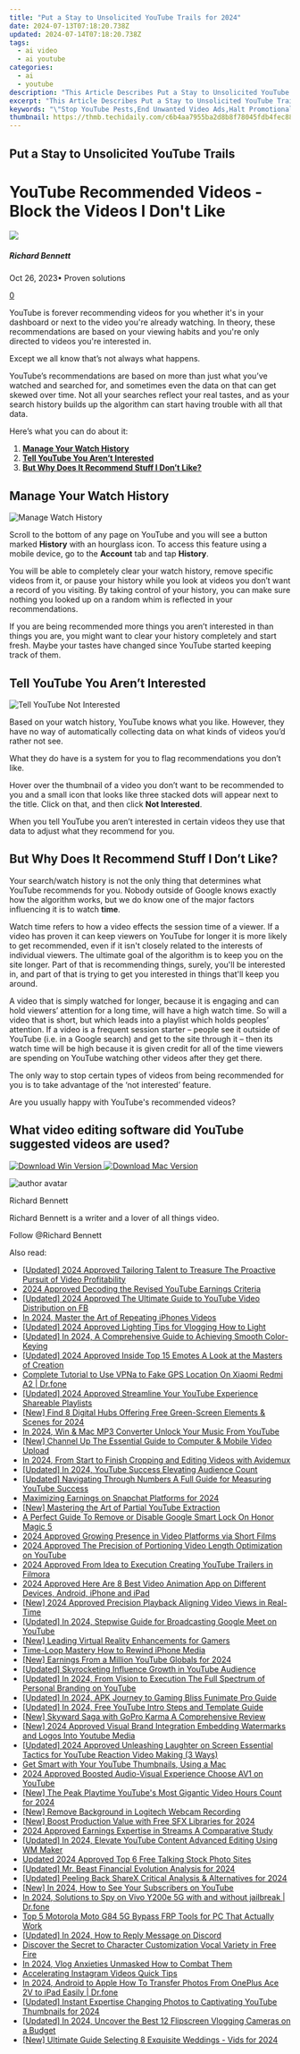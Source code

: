 ```yaml
---
title: "Put a Stay to Unsolicited YouTube Trails for 2024"
date: 2024-07-13T07:18:20.738Z
updated: 2024-07-14T07:18:20.738Z
tags:
  - ai video
  - ai youtube
categories:
  - ai
  - youtube
description: "This Article Describes Put a Stay to Unsolicited YouTube Trails for 2024"
excerpt: "This Article Describes Put a Stay to Unsolicited YouTube Trails for 2024"
keywords: "\"Stop YouTube Pests,End Unwanted Video Ads,Halt Promotional Videos,Block Ad Tracking on YouTube,Prevent Spammy YouTube Trails,Eliminate Unsolicited YouTube Screens,Cease Intrusive YouTube Pop-Ups\""
thumbnail: https://thmb.techidaily.com/c6b4aa7955ba2d8b8f78045fdb4fec883a94ff6f2b309e9331565432f2ce8641.jpg
---
```


## Put a Stay to Unsolicited YouTube Trails

# YouTube Recommended Videos - Block the Videos I Don't Like

![](https://images.wondershare.com/filmora/article-images/richard-bennett.jpg)

##### Richard Bennett

 Oct 26, 2023• Proven solutions

[0](#commentsBoxSeoTemplate)

YouTube is forever recommending videos for you whether it's in your dashboard or next to the video you're already watching. In theory, these recommendations are based on your viewing habits and you're only directed to videos you're interested in.

Except we all know that’s not always what happens.

YouTube’s recommendations are based on more than just what you’ve watched and searched for, and sometimes even the data on that can get skewed over time. Not all your searches reflect your real tastes, and as your search history builds up the algorithm can start having trouble with all that data.

Here’s what you can do about it:

1. [**Manage Your Watch History**](#manage)
2. [**Tell YouTube You Aren’t Interested**](#notinterested)
3. [**But Why Does It Recommend Stuff I Don’t Like?**](#butwhy)

## Manage Your Watch History

![Manage Watch History](https://images.wondershare.com/filmora/article-images/manage-watch-history.jpg)

Scroll to the bottom of any page on YouTube and you will see a button marked **History** with an hourglass icon. To access this feature using a mobile device, go to the **Account** tab and tap **History**.

You will be able to completely clear your watch history, remove specific videos from it, or pause your history while you look at videos you don’t want a record of you visiting. By taking control of your history, you can make sure nothing you looked up on a random whim is reflected in your recommendations.

If you are being recommended more things you aren’t interested in than things you are, you might want to clear your history completely and start fresh. Maybe your tastes have changed since YouTube started keeping track of them.

## Tell YouTube You Aren’t Interested

![Tell YouTube Not Interested](https://images.wondershare.com/filmora/article-images/tell-youtube-not-interested.jpg)

Based on your watch history, YouTube knows what you like. However, they have no way of automatically collecting data on what kinds of videos you’d rather not see.

What they do have is a system for you to flag recommendations you don’t like.

Hover over the thumbnail of a video you don’t want to be recommended to you and a small icon that looks like three stacked dots will appear next to the title. Click on that, and then click **Not Interested**.

When you tell YouTube you aren’t interested in certain videos they use that data to adjust what they recommend for you.

## But Why Does It Recommend Stuff I Don’t Like?

Your search/watch history is not the only thing that determines what YouTube recommends for you. Nobody outside of Google knows exactly how the algorithm works, but we do know one of the major factors influencing it is to watch **time**.

Watch time refers to how a video effects the session time of a viewer. If a video has proven it can keep viewers on YouTube for longer it is more likely to get recommended, even if it isn't closely related to the interests of individual viewers. The ultimate goal of the algorithm is to keep you on the site longer. Part of that is recommending things, surely, you'll be interested in, and part of that is trying to get you interested in things that'll keep you around.

  A video that is simply watched for longer, because it is engaging and can hold viewers’ attention for a long time, will have a high watch time. So will a video that is short, but which leads into a playlist which holds peoples’ attention. If a video is a frequent session starter – people see it outside of YouTube (i.e. in a Google search) and get to the site through it – then its watch time will be high because it is given credit for all of the time viewers are spending on YouTube watching other videos after they get there.

The only way to stop certain types of videos from being recommended for you is to take advantage of the ‘not interested’ feature.

 Are you usually happy with YouTube's recommended videos?

## What video editing software did YouTube suggested videos are used?

[![Download Win Version](https://images.wondershare.com/filmora/guide/download-btn-win.jpg) ](https://tools.techidaily.com/wondershare/filmora/download/) [![Download Mac Version](https://images.wondershare.com/filmora/guide/download-btn-mac.jpg) ](https://tools.techidaily.com/wondershare/filmora/download/)

![author avatar](https://images.wondershare.com/filmora/article-images/richard-bennett.jpg)

Richard Bennett

Richard Bennett is a writer and a lover of all things video.

Follow @Richard Bennett


<ins class="adsbygoogle"
     style="display:block"
     data-ad-format="autorelaxed"
     data-ad-client="ca-pub-7571918770474297"
     data-ad-slot="1223367746"></ins>



<ins class="adsbygoogle"
     style="display:block"
     data-ad-client="ca-pub-7571918770474297"
     data-ad-slot="8358498916"
     data-ad-format="auto"
     data-full-width-responsive="true"></ins>



<span class="atpl-alsoreadstyle">Also read:</span>
<div><ul>
<li><a href="https://youtube-docs.techidaily.com/ed-2024-approved-tailoring-talent-to-treasure-the-proactive-pursuit-of-video-profitability/"><u>[Updated] 2024 Approved  Tailoring Talent to Treasure  The Proactive Pursuit of Video Profitability</u></a></li>
<li><a href="https://youtube-docs.techidaily.com/approved-decoding-the-revised-youtube-earnings-criteria/"><u>2024 Approved  Decoding the Revised YouTube Earnings Criteria</u></a></li>
<li><a href="https://facebook-video-recording.techidaily.com/updated-2024-approved-the-ultimate-guide-to-youtube-video-distribution-on-fb/"><u>[Updated] 2024 Approved  The Ultimate Guide to YouTube Video Distribution on FB</u></a></li>
<li><a href="https://youtube-docs.techidaily.com/24-master-the-art-of-repeating-iphones-videos/"><u>In 2024, Master the Art of Repeating iPhones Videos</u></a></li>
<li><a href="https://youtube-docs.techidaily.com/ed-2024-approved-lighting-tips-for-vlogging-how-to-light/"><u>[Updated] 2024 Approved  Lighting Tips for Vlogging  How to Light</u></a></li>
<li><a href="https://youtube-docs.techidaily.com/ed-in-2024-a-comprehensive-guide-to-achieving-smooth-color-keying/"><u>[Updated] In 2024, A Comprehensive Guide to Achieving Smooth Color-Keying</u></a></li>
<li><a href="https://discord-videos.techidaily.com/updated-2024-approved-inside-top-15-emotes-a-look-at-the-masters-of-creation/"><u>[Updated] 2024 Approved  Inside Top 15 Emotes  A Look at the Masters of Creation</u></a></li>
<li><a href="https://fake-location.techidaily.com/complete-tutorial-to-use-vpna-to-fake-gps-location-on-xiaomi-redmi-a2-drfone-by-drfone-virtual-android/"><u>Complete Tutorial to Use VPNa to Fake GPS Location On Xiaomi Redmi A2 | Dr.fone</u></a></li>
<li><a href="https://youtube-docs.techidaily.com/ed-2024-approved-streamline-your-youtube-experience-shareable-playlists/"><u>[Updated] 2024 Approved  Streamline Your YouTube Experience  Shareable Playlists</u></a></li>
<li><a href="https://youtube-docs.techidaily.com/ind-8-digital-hubs-offering-free-green-screen-elements-and-scenes-for-2024/"><u>[New] Find 8 Digital Hubs Offering Free Green-Screen Elements & Scenes for 2024</u></a></li>
<li><a href="https://youtube-docs.techidaily.com/24-win-and-mac-mp3-converter-unlock-your-music-from-youtube/"><u>In 2024, Win & Mac MP3 Converter  Unlock Your Music From YouTube</u></a></li>
<li><a href="https://youtube-docs.techidaily.com/hannel-up-the-essential-guide-to-computer-and-mobile-video-upload/"><u>[New] Channel Up  The Essential Guide to Computer & Mobile Video Upload</u></a></li>
<li><a href="https://ai-vdieo-software.techidaily.com/in-2024-from-start-to-finish-cropping-and-editing-videos-with-avidemux/"><u>In 2024, From Start to Finish Cropping and Editing Videos with Avidemux</u></a></li>
<li><a href="https://youtube-docs.techidaily.com/ed-in-2024-youtube-success-elevating-audience-count/"><u>[Updated] In 2024, YouTube Success  Elevating Audience Count</u></a></li>
<li><a href="https://youtube-docs.techidaily.com/ed-navigating-through-numbers-a-full-guide-for-measuring-youtube-success/"><u>[Updated] Navigating Through Numbers  A Full Guide for Measuring YouTube Success</u></a></li>
<li><a href="https://snapchat-videos.techidaily.com/maximizing-earnings-on-snapchat-platforms-for-2024/"><u>Maximizing Earnings on Snapchat Platforms for 2024</u></a></li>
<li><a href="https://youtube-docs.techidaily.com/astering-the-art-of-partial-youtube-extraction/"><u>[New] Mastering the Art of Partial YouTube Extraction</u></a></li>
<li><a href="https://unlock-android.techidaily.com/a-perfect-guide-to-remove-or-disable-google-smart-lock-on-honor-magic-5-by-drfone-android/"><u>A Perfect Guide To Remove or Disable Google Smart Lock On Honor Magic 5</u></a></li>
<li><a href="https://youtube-docs.techidaily.com/approved-growing-presence-in-video-platforms-via-short-films/"><u>2024 Approved  Growing Presence in Video Platforms via Short Films</u></a></li>
<li><a href="https://youtube-docs.techidaily.com/approved-the-precision-of-portioning-video-length-optimization-on-youtube/"><u>2024 Approved  The Precision of Portioning  Video Length Optimization on YouTube</u></a></li>
<li><a href="https://youtube-stream.techidaily.com/2024-approved-from-idea-to-execution-creating-youtube-trailers-in-filmora/"><u>2024 Approved  From Idea to Execution  Creating YouTube Trailers in Filmora</u></a></li>
<li><a href="https://ai-driven-video-production.techidaily.com/2024-approved-here-are-8-best-video-animation-app-on-different-devices-android-iphone-and-ipad/"><u>2024 Approved Here Are 8 Best Video Animation App on Different Devices, Android, iPhone and iPad</u></a></li>
<li><a href="https://youtube-docs.techidaily.com/024-approved-precision-playback-aligning-video-views-in-real-time/"><u>[New] 2024 Approved  Precision Playback  Aligning Video Views in Real-Time</u></a></li>
<li><a href="https://youtube-docs.techidaily.com/ed-in-2024-stepwise-guide-for-broadcasting-google-meet-on-youtube/"><u>[Updated] In 2024, Stepwise Guide for Broadcasting Google Meet on YouTube</u></a></li>
<li><a href="https://extra-support.techidaily.com/new-leading-virtual-reality-enhancements-for-gamers/"><u>[New] Leading Virtual Reality Enhancements for Gamers</u></a></li>
<li><a href="https://vp-tips.techidaily.com/time-loop-mastery-how-to-rewind-iphone-media/"><u>Time-Loop Mastery  How to Rewind iPhone Media</u></a></li>
<li><a href="https://youtube-docs.techidaily.com/arnings-from-a-million-youtube-globals-for-2024/"><u>[New] Earnings From a Million YouTube Globals for 2024</u></a></li>
<li><a href="https://youtube-docs.techidaily.com/ed-skyrocketing-influence-growth-in-youtube-audience/"><u>[Updated] Skyrocketing Influence  Growth in YouTube Audience</u></a></li>
<li><a href="https://youtube-docs.techidaily.com/ed-in-2024-from-vision-to-execution-the-full-spectrum-of-personal-branding-on-youtube/"><u>[Updated] In 2024, From Vision to Execution  The Full Spectrum of Personal Branding on YouTube</u></a></li>
<li><a href="https://fox-direct.techidaily.com/updated-in-2024-apk-journey-to-gaming-bliss-funimate-pro-guide/"><u>[Updated] In 2024, APK Journey to Gaming Bliss  Funimate Pro Guide</u></a></li>
<li><a href="https://eaxpv-info.techidaily.com/updated-in-2024-free-youtube-intro-steps-and-template-guide/"><u>[Updated] In 2024, Free YouTube Intro Steps and Template Guide</u></a></li>
<li><a href="https://extra-approaches.techidaily.com/new-skyward-saga-with-gopro-karma-a-comprehensive-review/"><u>[New] Skyward Saga with GoPro Karma  A Comprehensive Review</u></a></li>
<li><a href="https://youtube-docs.techidaily.com/024-approved-visual-brand-integration-embedding-watermarks-and-logos-into-youtube-media/"><u>[New] 2024 Approved  Visual Brand Integration  Embedding Watermarks and Logos Into Youtube Media</u></a></li>
<li><a href="https://youtube-docs.techidaily.com/ed-2024-approved-unleashing-laughter-on-screen-essential-tactics-for-youtube-reaction-video-making-3-ways/"><u>[Updated] 2024 Approved  Unleashing Laughter on Screen  Essential Tactics for YouTube Reaction Video Making (3 Ways)</u></a></li>
<li><a href="https://youtube-docs.techidaily.com/mart-with-your-youtube-thumbnails-using-a-mac/"><u>Get Smart with Your YouTube Thumbnails, Using a Mac</u></a></li>
<li><a href="https://youtube-docs.techidaily.com/approved-boosted-audio-visual-experience-choose-av1-on-youtube/"><u>2024 Approved  Boosted Audio-Visual Experience  Choose AV1 on YouTube</u></a></li>
<li><a href="https://youtube-docs.techidaily.com/he-peak-playtime-youtubes-most-gigantic-video-hours-count-for-2024/"><u>[New] The Peak Playtime  YouTube's Most Gigantic Video Hours Count for 2024</u></a></li>
<li><a href="https://screen-recording.techidaily.com/new-remove-background-in-logitech-webcam-recording/"><u>[New] Remove Background in Logitech Webcam Recording</u></a></li>
<li><a href="https://facebook-video-share.techidaily.com/new-boost-production-value-with-free-sfx-libraries-for-2024/"><u>[New] Boost Production Value with Free SFX Libraries for 2024</u></a></li>
<li><a href="https://youtube-docs.techidaily.com/approved-earnings-expertise-in-streams-a-comparative-study/"><u>2024 Approved  Earnings Expertise in Streams  A Comparative Study</u></a></li>
<li><a href="https://youtube-docs.techidaily.com/ed-in-2024-elevate-youtube-content-advanced-editing-using-wm-maker/"><u>[Updated] In 2024, Elevate YouTube Content  Advanced Editing Using WM Maker</u></a></li>
<li><a href="https://ai-voice.techidaily.com/updated-2024-approved-top-6-free-talking-stock-photo-sites/"><u>Updated 2024 Approved Top 6 Free Talking Stock Photo Sites</u></a></li>
<li><a href="https://youtube-docs.techidaily.com/ed-mr-beast-financial-evolution-analysis-for-2024/"><u>[Updated] Mr. Beast  Financial Evolution Analysis for 2024</u></a></li>
<li><a href="https://video-screen-grab.techidaily.com/updated-peeling-back-sharex-critical-analysis-and-alternatives-for-2024/"><u>[Updated] Peeling Back ShareX  Critical Analysis & Alternatives for 2024</u></a></li>
<li><a href="https://youtube-docs.techidaily.com/51154896-new-in-2024-how-to-see-your-subscribers-on-youtube/"><u>[New] In 2024, How to See Your Subscribers on YouTube</u></a></li>
<li><a href="https://android-location-track.techidaily.com/in-2024-solutions-to-spy-on-vivo-y200e-5g-with-and-without-jailbreak-drfone-by-drfone-virtual-android/"><u>In 2024, Solutions to Spy on Vivo Y200e 5G with and without jailbreak | Dr.fone</u></a></li>
<li><a href="https://android-frp.techidaily.com/top-5-motorola-moto-g84-5g-bypass-frp-tools-for-pc-that-actually-work-by-drfone-android/"><u>Top 5 Motorola Moto G84 5G Bypass FRP Tools for PC That Actually Work</u></a></li>
<li><a href="https://discord-videos.techidaily.com/updated-in-2024-how-to-reply-message-on-discord/"><u>[Updated] In 2024, How to Reply Message on Discord</u></a></li>
<li><a href="https://fox-helps.techidaily.com/discover-the-secret-to-character-customization-vocal-variety-in-free-fire/"><u>Discover the Secret to Character Customization  Vocal Variety in Free Fire</u></a></li>
<li><a href="https://youtube-docs.techidaily.com/24-vlog-anxieties-unmasked-how-to-combat-them/"><u>In 2024, Vlog Anxieties Unmasked  How to Combat Them</u></a></li>
<li><a href="https://instagram-videos.techidaily.com/accelerating-instagram-videos-quick-tips/"><u>Accelerating Instagram Videos  Quick Tips</u></a></li>
<li><a href="https://android-transfer.techidaily.com/in-2024-android-to-apple-how-to-transfer-photos-from-oneplus-ace-2v-to-ipad-easily-drfone-by-drfone-transfer-from-android-transfer-from-android/"><u>In 2024, Android to Apple How To Transfer Photos From OnePlus Ace 2V to iPad Easily | Dr.fone</u></a></li>
<li><a href="https://youtube-docs.techidaily.com/ed-instant-expertise-changing-photos-to-captivating-youtube-thumbnails-for-2024/"><u>[Updated] Instant Expertise  Changing Photos to Captivating YouTube Thumbnails for 2024</u></a></li>
<li><a href="https://youtube-docs.techidaily.com/ed-in-2024-uncover-the-best-12-flipscreen-vlogging-cameras-on-a-budget/"><u>[Updated] In 2024, Uncover the Best 12 Flipscreen Vlogging Cameras on a Budget</u></a></li>
<li><a href="https://youtube-docs.techidaily.com/ltimate-guide-selecting-8-exquisite-weddings-vids-for-2024/"><u>[New] Ultimate Guide  Selecting 8 Exquisite Weddings - Vids for 2024</u></a></li>
</ul></div>
